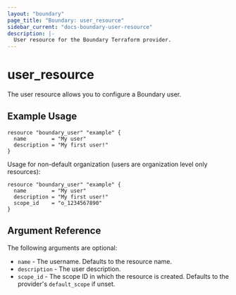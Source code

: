 ```yaml
---
layout: "boundary"
page_title: "Boundary: user_resource"
sidebar_current: "docs-boundary-user-resource"
description: |-
  User resource for the Boundary Terraform provider.
---
```


# user_resource 
The user resource allows you to configure a Boundary user. 

## Example Usage

```hcl
resource "boundary_user" "example" {
  name        = "My user"
  description = "My first user!"
}
```

Usage for non-default organization (users are organization level only resources):

```hcl
resource "boundary_user" "example" {
  name        = "My user"
  description = "My first user!"
  scope_id    = "o_1234567890"
}
```

## Argument Reference

The following arguments are optional:
* `name` - The username. Defaults to the resource name.
* `description` - The user description.
* `scope_id` - The scope ID in which the resource is created. Defaults to the provider's `default_scope` if unset.

